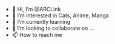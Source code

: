 - 👋 Hi, I’m @ARCLink
- 👀 I’m interested in Cats, Anime, Manga
- 🌱 I’m currently learning 
- 💞️ I’m looking to collaborate on ...
- 📫 How to reach me 

<!---
ARCLink/ARCLink is a ✨ special ✨ repository because its `README.md` (this file) appears on your GitHub profile.
You can click the Preview link to take a look at your changes.
--->
